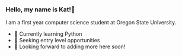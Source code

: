 ### Hello, my name is Kat!👋

I am a first year computer science student at Oregon State University. 

- 🌱 Currently learning Python
- 👯 Seeking entry level opportunities
- 🔭 Looking forward to adding more here soon!

